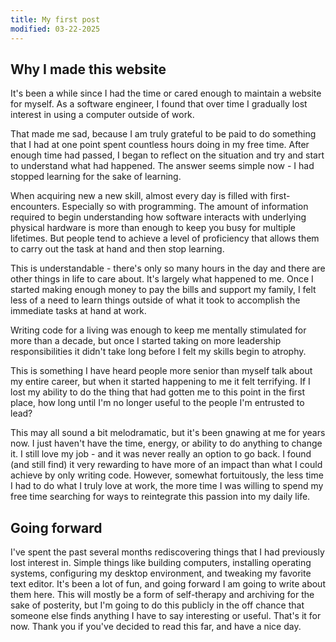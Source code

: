 ```yaml
---
title: My first post
modified: 03-22-2025
---
```


## Why I made this website

It's been a while since I had the time or cared enough to maintain a website for
myself. As a software engineer, I found that over time I gradually lost interest
in using a computer outside of work.

That made me sad, because I am truly grateful to be paid to do something that I
had at one point spent countless hours doing in my free time. After enough time
had passed, I began to reflect on the situation and try and start to understand
what had happened. The answer seems simple now - I had stopped learning for the
sake of learning.

When acquiring new a new skill, almost every day is filled with
first-encounters. Especially so with programming. The amount of information
required to begin understanding how software interacts with underlying physical
hardware is more than enough to keep you busy for multiple lifetimes. But people
tend to achieve a level of proficiency that allows them to carry out the task at
hand and then stop learning.

This is understandable - there's only so many hours in the day and there are
other things in life to care about. It's largely what happened to me. Once I
started making enough money to pay the bills and support my family, I felt less
of a need to learn things outside of what it took to accomplish the immediate
tasks at hand at work.

Writing code for a living was enough to keep me mentally stimulated for more
than a decade, but once I started taking on more leadership responsibilities it
didn't take long before I felt my skills begin to atrophy.

This is something I have heard people more senior than myself talk about my
entire career, but when it started happening to me it felt terrifying. If I lost
my ability to do the thing that had gotten me to this point in the first place,
how long until I'm no longer useful to the people I'm entrusted to lead?

This may all sound a bit melodramatic, but it's been gnawing at me for years
now. I just haven't have the time, energy, or ability to do anything to change
it. I still love my job - and it was never really an option to go back. I found
(and still find) it very rewarding to have more of an impact than what I could
achieve by only writing code. However, somewhat fortuitously, the less time I
had to do what I truly love at work, the more time I was willing to spend my
free time searching for ways to reintegrate this passion into my daily life.

## Going forward

I've spent the past several months rediscovering things that I had previously
lost interest in. Simple things like building computers, installing operating
systems, configuring my desktop environment, and tweaking my favorite text
editor. It's been a lot of fun, and going forward I am going to write about them
here. This will mostly be a form of self-therapy and archiving for the sake of
posterity, but I'm going to do this publicly in the off chance that someone else
finds anything I have to say interesting or useful. That's it for now. Thank you
if you've decided to read this far, and have a nice day.
